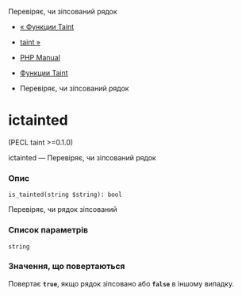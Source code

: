 Перевіряє, чи зіпсований рядок

-   [« Функции Taint](ref.taint.html)
    
-   [taint »](function.taint.html)
    
-   [PHP Manual](index.html)
    
-   [Функции Taint](ref.taint.html)
    
-   Перевіряє, чи зіпсований рядок
    

# ісtainted

(PECL taint >=0.1.0)

ісtainted — Перевіряє, чи зіпсований рядок

### Опис

```methodsynopsis
is_tainted(string $string): bool
```

Перевіряє, чи рядок зіпсований

### Список параметрів

`string`

### Значення, що повертаються

Повертає **`true`**, якщо рядок зіпсовано або **`false`** в іншому випадку.